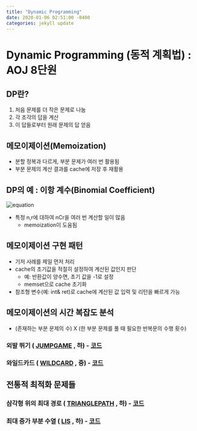 ```yaml
---
title: "Dynamic Programming"
date: 2020-01-06 02:51:00 -0400
categories: jekyll update
---
```


# Dynamic Programming (동적 계획법) : AOJ 8단원  
## DP란?  
1. 처음 문제를 더 작은 문제로 나눔
1. 각 조각의 답을 계산
1. 이 답들로부터 원래 문제의 답 얻음
## 메모이제이션(Memoization)
- 분할 정복과 다르게, 부분 문제가 여러 번 활용됨
- 부분 문제의 계산 결과를 cache에 저장 후 재활용  
## DP의 예 : 이항 계수(Binomial Coefficient)
![equation](https://latex.codecogs.com/gif.latex?\binom{n}{r}=\binom{n-1}{r-1}&plus;\binom{n-1}{r})  
- 특정 n,r에 대하여 nCr을 여러 번 계산할 일이 많음
  - memoization이 도움됨
## 메모이제이션 구현 패턴
- 기저 사례를 제일 먼저 처리
- cache의 초기값을 적절히 설정하여 계산된 값인지 판단  
  - 예: 반환값이 양수면, 초기 값을 -1로 설정
  - memset으로 cache 초기화
- 참조형 변수(예: int& ret)로 cache에 계산된 값 입력 및 리턴을 빠르게 가능
## 메모이제이션의 시간 복잡도 분석  
- (존재하는 부분 문제의 수) X (한 부분 문제를 풀 때 필요한 반복문의 수행 횟수)  
### 외발 뛰기 ( [JUMPGAME](https://algospot.com/judge/problem/read/JUMPGAME) , 하) - [코드](https://github.com/kimjungwow/ALGOSPOT/blob/master/AOJ/JUMPGAME.cpp) 
### 와일드카드 ( [WILDCARD](https://algospot.com/judge/problem/read/WILDCARD) , 중) - [코드](https://github.com/kimjungwow/ALGOSPOT/blob/master/AOJ/WILDCARD%5BMINE%5D.cpp) 
## 전통적 최적화 문제들
### 삼각형 위의 최대 경로 ( [TRIANGLEPATH](https://algospot.com/judge/problem/read/TRIANGLEPATH) , 하) - [코드](https://github.com/kimjungwow/ALGOSPOT/blob/master/AOJ/TRIANGLEPATH%5BMINE%5D.cpp) 
### 최대 증가 부분 수열 ( [LIS](https://algospot.com/judge/problem/read/LIS) , 하) - [코드](https://github.com/kimjungwow/ALGOSPOT/blob/master/AOJ/LIS%5BBOOK%5D.cpp) 


